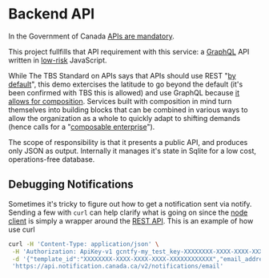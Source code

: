 # Backend API


In the Government of Canada [APIs are mandatory](https://www.canada.ca/en/government/system/digital-government/policies-standards/government-canada-enterprise-architecture-framework.html#toc04:~:text=expose%20services%2C%20including%20existing%20ones%2C%20through%20APIs).

This project fullfills that API requirement with this service: a [GraphQL](https://graphql.org) API written in [low-risk](https://securityflawheatmap.veracode.com/p/1) JavaScript.

While The TBS Standard on APIs says that APIs should use REST "[by default](https://www.canada.ca/en/government/system/digital-government/digital-government-innovations/government-canada-standards-apis.html#:~:text=APIs%20must%20follow%20the%20RESTful%20model%20by%20default.)", this demo extercises the latitude to go beyond the default (it's been confirmed with TBS this is allowed) and use GraphQL because [it allows for composition](https://www.apollographql.com/docs/federation/federated-types/composition/). Services built with composition in mind turn themselves into building blocks that can be combined in various ways to allow the organization as a whole to quickly adapt to shifting demands (hence calls for a "[composable enterprise](https://www.gartner.com/en/doc/465932-future-of-applications-delivering-the-composable-enterprise)").

The scope of responsibility is that it presents a public API, and produces only JSON as output. Internally it manages it's state in Sqlite for a low cost, operations-free database.


## Debugging Notifications
Sometimes it's tricky to figure out how to get a notification sent via notify. Sending a few with `curl` can help clarify what is going on since the [node client](https://docs.notifications.service.gov.uk/node.html#node-js-client-documentation) is simply a wrapper around the [REST API](https://documentation.notification.canada.ca/en/start.html).
This is an example of how use curl
```sh
curl -H 'Content-Type: application/json' \
 -H 'Authorization: ApiKey-v1 gcntfy-my_test_key-XXXXXXXX-XXXX-XXXX-XXXX-XXXXXXXXXXXX-XXXXXXXX-XXXX-XXXX-XXXX-XXXXXXXXXXXX' \
 -d '{"template_id":"XXXXXXXX-XXXX-XXXX-XXXX-XXXXXXXXXXXX","email_address":"test@example.com","personalisation":{"myvariable":"foo"}}' \
 'https://api.notification.canada.ca/v2/notifications/email'
```
